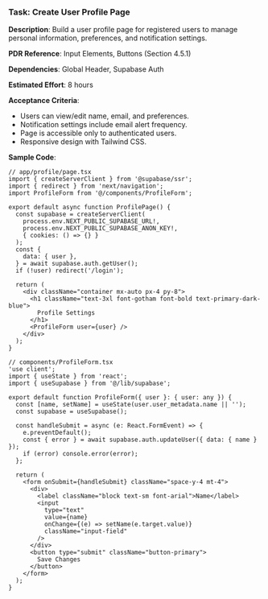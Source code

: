 ### Task: Create User Profile Page

**Description**: Build a user profile page for registered users to manage personal information, preferences, and notification settings.

**PDR Reference**: Input Elements, Buttons (Section 4.5.1)

**Dependencies**: Global Header, Supabase Auth

**Estimated Effort**: 8 hours

**Acceptance Criteria**:

- Users can view/edit name, email, and preferences.
- Notification settings include email alert frequency.
- Page is accessible only to authenticated users.
- Responsive design with Tailwind CSS.

**Sample Code**:

```tsx
// app/profile/page.tsx
import { createServerClient } from '@supabase/ssr';
import { redirect } from 'next/navigation';
import ProfileForm from '@/components/ProfileForm';

export default async function ProfilePage() {
  const supabase = createServerClient(
    process.env.NEXT_PUBLIC_SUPABASE_URL!,
    process.env.NEXT_PUBLIC_SUPABASE_ANON_KEY!,
    { cookies: () => {} }
  );
  const {
    data: { user },
  } = await supabase.auth.getUser();
  if (!user) redirect('/login');

  return (
    <div className="container mx-auto px-4 py-8">
      <h1 className="text-3xl font-gotham font-bold text-primary-dark-blue">
        Profile Settings
      </h1>
      <ProfileForm user={user} />
    </div>
  );
}
```

```tsx
// components/ProfileForm.tsx
'use client';
import { useState } from 'react';
import { useSupabase } from '@/lib/supabase';

export default function ProfileForm({ user }: { user: any }) {
  const [name, setName] = useState(user.user_metadata.name || '');
  const supabase = useSupabase();

  const handleSubmit = async (e: React.FormEvent) => {
    e.preventDefault();
    const { error } = await supabase.auth.updateUser({ data: { name } });
    if (error) console.error(error);
  };

  return (
    <form onSubmit={handleSubmit} className="space-y-4 mt-4">
      <div>
        <label className="block text-sm font-arial">Name</label>
        <input
          type="text"
          value={name}
          onChange={(e) => setName(e.target.value)}
          className="input-field"
        />
      </div>
      <button type="submit" className="button-primary">
        Save Changes
      </button>
    </form>
  );
}
```
